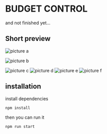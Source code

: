 # BUDGET CONTROL

and not finished yet...

## Short preview

![picture a](/repoImg/a.png)

![picture b](https://github.com/MarekBartczak/budget-react-native-app/blob/master/repoImg/b.png)

![picture c](https://github.com/MarekBartczak/budget-react-native-app/blob/master/repoImg/c.png)
![picture d](https://github.com/MarekBartczak/budget-react-native-app/blob/master/repoImg/d.png)
![picture e](https://github.com/MarekBartczak/budget-react-native-app/blob/master/repoImg/e.png)
![picture f](https://github.com/MarekBartczak/budget-react-native-app/blob/master/repoImg/f.png)

## installation

install dependencies

```bash
npm install
```

then you can run it

```bash
npm run start
```
